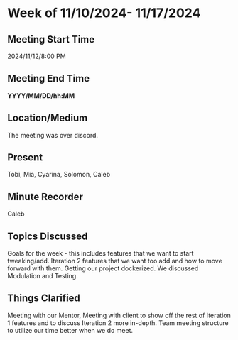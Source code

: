 # Week of 11/10/2024- 11/17/2024

## Meeting Start Time

2024/11/12/8:00 PM

## Meeting End Time

**YYYY/MM/DD/hh:MM**

## Location/Medium

The meeting was over discord.

## Present

Tobi, Mia, Cyarina, Solomon, Caleb

## Minute Recorder

Caleb

## Topics Discussed

Goals for the week - this includes features that we want to start tweaking/add. Iteration 2 features that we want too add and how to move forward with them. Getting our project dockerized. We discussed Modulation and Testing.

## Things Clarified

Meeting with our Mentor, Meeting with client to show off the rest of Iteration 1 features and to discuss Iteration 2 more in-depth. Team meeting structure to utilize our time better when we do meet.

